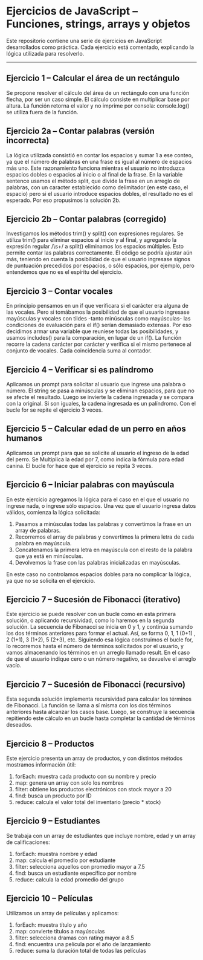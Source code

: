 # Ejercicios de JavaScript – Funciones, strings, arrays y objetos

Este repositorio contiene una serie de ejercicios en JavaScript desarrollados como práctica. Cada ejercicio está comentado, explicando la lógica utilizada para resolverlo.

---

## Ejercicio 1 – Calcular el área de un rectángulo


Se propone resolver el cálculo del área de un rectángulo con una función flecha, por ser un caso simple. 
El cálculo consiste en multiplicar base por altura. 
La función retorna el valor y no imprime por consola: console.log() se utiliza fuera de la función.


## Ejercicio 2a – Contar palabras (versión incorrecta)
La lógica utilizada consistió en contar los espacios y sumar 1 a ese conteo, ya que el número de palabras en una frase es igual al número de espacios más uno. 
Este razonamiento funciona mientras el usuario no introduzca espacios dobles o espacios al inicio o al final de la frase. 
En la variable sentence usamos el método split, que divide la frase en un arreglo de palabras, con un caracter establecido como delimitador (en este caso, el espacio) pero si el usuario introduce espacios dobles, el resultado no es el esperado. Por eso propusimos la solución 2b.


## Ejercicio 2b – Contar palabras (corregido)
Investigamos los métodos trim() y split() con expresiones regulares. 
Se utiliza trim() para eliminar espacios al inicio y al final, y agregando la expresión regular /\s+/ a split() eliminamos los espacios múltiples. 
Esto permite contar las palabras correctamente. 
El código se podría ajustar aún más, teniendo en cuenta la posibilidad de que el usuario ingresase signos de puntuación precedidos por espacios, o sólo espacios, por ejemplo, pero entendemos que no es el espíritu del ejercicio.


## Ejercicio 3 – Contar vocales

En principio pensamos en un if que verificara si el carácter era alguna de las vocales. 
Pero si tomábamos la posibilidad de que el usuario ingresase mayúsculas y vocales con tildes -tanto minúsculas como mayúsculas- las condiciones de evaluación para el if() serían demasiado extensas.
Por eso decidimos armar una variable que reuniese todas las posibilidades, y usamos includes() para la comparación, en lugar de un if().
La función recorre la cadena carácter por carácter y verifica si el mismo pertenece al conjunto de vocales.
Cada coincidencia suma al contador.


## Ejercicio 4 – Verificar si es palíndromo

Aplicamos un prompt para solicitar al usuario que ingrese una palabra o número. 
 El string se pasa a minúsculas y se eliminan espacios, para que no se afecte el resultado. 
 Luego se invierte la cadena ingresada y se compara con la original. Si son iguales, la cadena ingresada es un palíndromo. 
 Con el bucle for se repite el ejercicio 3 veces.


##  Ejercicio 5 – Calcular edad de un perro en años humanos

 Aplicamos un prompt para que se solicite al usuario el ingreso de la edad del perro. 
 Se Multiplica la edad por 7, como indica la fórmula para edad canina.
 El bucle for hace que el ejercicio se repita 3 veces.


## Ejercicio 6 – Iniciar palabras con mayúscula

 En este ejercicio agregamos la lógica para el caso en el que el usuario no ingrese nada, o ingrese sólo espacios. 
 Una vez que el usuario ingresa datos válidos, comienza la lógica solicitada: 

 1. Pasamos a minúsculas todas las palabras y convertimos la frase en un array de palabras.
 2. Recorremos el array de palabras y convertimos la primera letra de cada palabra en mayúscula.
 3. Concatenamos la primera letra en mayúscula con el resto de la palabra que ya está en minúsculas. 
 3. Devolvemos la frase con las palabras inicializadas en mayúsculas.

 En este caso no controlamos espacios dobles para no complicar la lógica, ya que no se solicita en el ejercicio.


## Ejercicio 7 – Sucesión de Fibonacci (iterativo)

 Este ejercicio se puede resolver con un bucle como en esta primera solución, o aplicando recursividad, como lo haremos en la segunda solución.
 La secuencia de Fibonacci se inicia en 0 y 1, y continúa sumando los dos términos anteriores para formar el actual. 
 Así,  se forma 0, 1, 1 (0+1) , 2 (1+1), 3 (1+2), 5 (2+3), etc.
 Siguiendo esa lógica construimos el bucle for, lo recorremos hasta el número de términos solicitados por el usuario, y vamos almacenando los términos en un arreglo llamado result. 
 En el caso de que el usuario indique cero o un número negativo, se devuelve el arreglo vacío.


## Ejercicio 7 – Sucesión de Fibonacci (recursivo)

 Esta segunda solución implementa recursividad para calcular los términos de Fibonacci. 
 La función se llama a sí misma con los dos términos anteriores hasta alcanzar los casos base. 
 Luego, se construye la secuencia repitiendo este cálculo en un bucle hasta completar la cantidad de términos deseados.


## Ejercicio 8 – Productos

 Este ejercicio presenta un array de productos, y con distintos métodos mostramos información útil:
 1. forEach: muestra cada producto con su nombre y precio
 2. map: genera un array con solo los nombres
 3. filter: obtiene los productos electrónicos con stock mayor a 20
 4. find: busca un producto por ID
 5. reduce: calcula el valor total del inventario (precio * stock)


## Ejercicio 9 – Estudiantes

 Se trabaja con un array de estudiantes que incluye nombre, edad y un array de calificaciones:
 1. forEach: muestra nombre y edad
 2. map: calcula el promedio por estudiante
 3. filter: selecciona aquellos con promedio mayor a 7.5
 4. find: busca un estudiante específico por nombre
 5. reduce: calcula la edad promedio del grupo


## Ejercicio 10 – Películas

 Utilizamos un array de películas y aplicamos:
 1. forEach: muestra título y año
 2. map: convierte títulos a mayúsculas
 3. filter: selecciona dramas con rating mayor a 8.5
 4. find: encuentra una película por el año de lanzamiento
 5. reduce: suma la duración total de todas las películas
